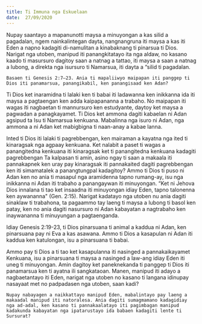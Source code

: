 ```yaml
---
title: Ti Immuna nga Eskuelaan
date:  27/09/2020
---
```


Nupay saantayo a mapanunotti maysa a minuyongan a kas silid a pagadalan, ngem nainkalintegan dayta, nangnangruna iti maysa a kas iti Eden a napno kadagiti di-namulitan a kinabaknang ti pinarsua ti Dios. Narigat nga utoben, manipud iti panangkitatayo ita nga aldaw, no kasano kaado ti masursuro dagitoy saan a natnag a tattao, iti maysa a saan a natnag a lubong, a direkta nga isursuro ti Namarsua, iti dayta a “silid ti pagadalan.

`Basaen ti Genesis 2:7–23. Ania ti mapaliiwyo maipapan iti panggep ti Dios iti panamarsua, panangikabil, ken panangisaad ken Adan?`

Ti Dios ket inaramidna ti lalaki ken ti babai iti ladawanna ken inikkanna ida iti maysa a pagtaengan ken adda kaipapananna a trabaho. No maipapan iti wagas iti nagbaetan ti mannursuro ken estudyante, daytoy ket maysa a pagwadan a panagkayamet. Ti Dios ket ammona dagiti kabaelan ni Adan agsipud ta Isu ti Namarsua kenkuana. Mabalinna nga isuro ni Adan, nga ammona a ni Adan ket mabigbigna ti naan-anay a kabae lanna.

Inted ti Dios iti lalaki ti pagrebbengan, ken mairaman a kayatna nga ited ti kinaragsak nga agpaay kenkuana. Ket nalabit a paset ti wagas a panangitedna kenkuana iti kinaragsak ket ti panangitedna kenkuana kadagiti pagrebbengan Ta kalpasan ti amin, asino ngay ti saan a makaala iti pannakapnek ken uray pay kinaragsak iti pannakaited dagiti pagrebbengan ken iti simamatalek a panangtungpal kadagitoy? Ammo ti Dios ti puso ni Adan ken no ania ti masapul nga aramidenna tapno rumang-ay, isu nga inikkanna ni Adan iti trabaho a panangaywan iti minuyongan. “Ket ni Jehova Dios innalana ti tao ket insaadna iti minuyongan idiay Eden, tapno talonenna ken aywananna" (Gen. 2:15). Narigat kadatayo nga utoben nu ania dagiti sinaklaw ti trabahona, ta pagaammo tay laeng ti maysa a lubong ti basol ken patay, ken no ania dagiti nasursuro ni Adan kabayatan a nagtrabaho ken inaywananna ti minuyungan a pagtaenganda.

Idiay Genesis 2:19-23, ti Dios pinarsuana ti animal a kaddua ni Adan, ken pinarsuana pay ni Eva a kas asawana. Ammo ti Dios a kasapulan ni Adan iti kaddua ken katulongan, isu a pinarsuana ti babai.

Ammo pay ti Dios a ti tao ket kasapulanna iti nasinged a pannakaikayamet Kenkuana, isu a pinarsuana ti maysa a nasinged a law-ang idiay Eden iti uneg ti minuyongan. Amin dagitoy ket paneknekanda ti panggep ti Dios iti panamarsua ken ti ayatna ili sangkataoan. Manen, manipud iti adayo a nagbaetantayo iti Eden, narigat nga utoben no kasano ti langana idinupay nasayaat met no padpadasen nga utoben, saan kadi?

`Nupay nabayagen a naikkattayo manipud Eden, mabalintayo pay laeng a makaadal manipud iti natoralesa. Ania dagiti sumagmamano kadagidiay nga ad-adal, ken kasano ti pannakaalatayo iti pagimbagan manipud kadakunda kabayatan nga ipatarustayo ida babaen kadagiti lente ti Sursurat?`